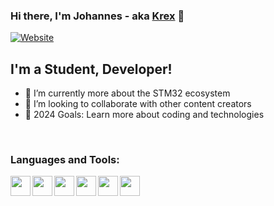 ### Hi there, I'm Johannes - aka [Krex][website] 👋

[![Website](https://img.shields.io/website?label=krex.dev&style=for-the-badge&url=https%3A%2F%2Fkrex.dev)](https://krex.dev)

## I'm a Student, Developer!

- 🌱 I’m currently more about the STM32 ecosystem
- 👯 I’m looking to collaborate with other content creators
- 🥅 2024 Goals: Learn more about coding and technologies

<br />

### Languages and Tools:

<img align="left" height="32" width="32" src="https://cdn.simpleicons.org/stmicroelectronics/white" />
<img align="left" height="32" width="32" src="https://cdn.simpleicons.org/c/white" />
<img align="left" height="32" width="32" src="https://cdn.simpleicons.org/nodedotjs/white" />
<img align="left" height="32" width="32" src="https://cdn.simpleicons.org/mongodb/white" />
<img align="left" height="32" width="32" src="https://cdn.simpleicons.org/linux/white" />
<img align="left" height="32" width="32" src="https://cdn.simpleicons.org/influxdb/white" />


<br />
<br />


[website]: https://krex.dev/
